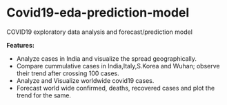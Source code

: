 # Covid19-eda-prediction-model
COVID19 exploratory data analysis and forecast/prediction model 

<b>Features:</b>
* Analyze cases in India and visualize the spread geographically.
* Compare cummulative cases in India,Italy,S.Korea and Wuhan; observe their trend after crossing 100 cases.
* Analyze and Visualize worldwide covid19 cases.
* Forecast world wide confirmed, deaths, recovered cases and plot the trend for the same.
